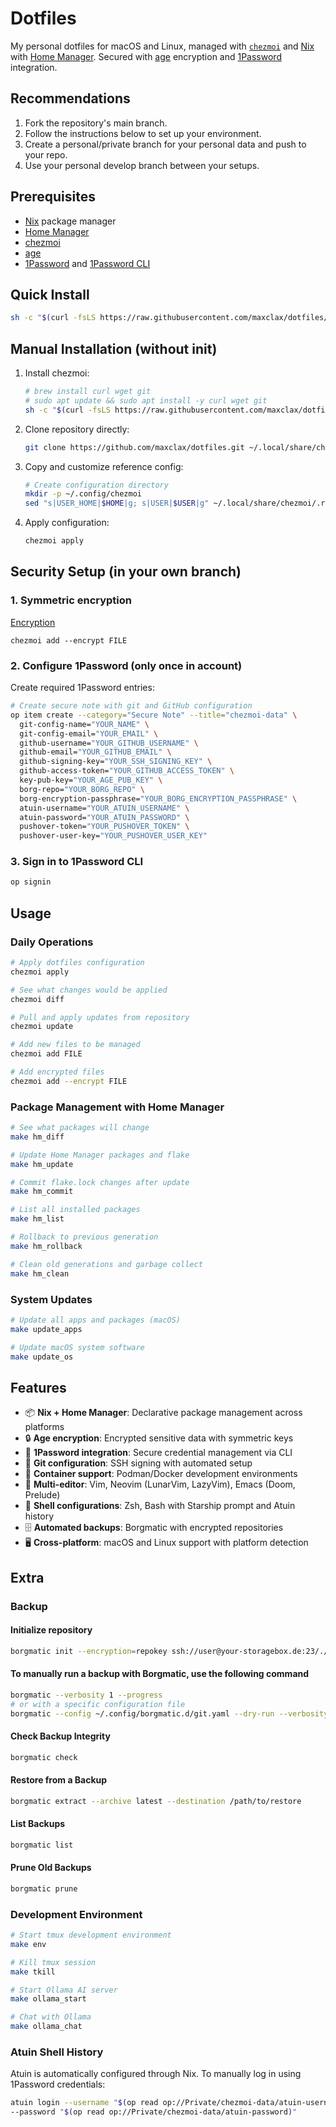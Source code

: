 # Dotfiles

My personal dotfiles for macOS and Linux, managed with
[`chezmoi`](https://github.com/twpayne/chezmoi) and [Nix](https://nixos.org/) with
[Home Manager](https://github.com/nix-community/home-manager). Secured with
[age](https://age-encryption.org/) encryption and [1Password](https://1password.com/) integration.

## Recommendations

1. Fork the repository's main branch.
2. Follow the instructions below to set up your environment.
3. Create a personal/private branch for your personal data and push to your repo.
4. Use your personal develop branch between your setups.

## Prerequisites

- [Nix](https://nixos.org/download.html) package manager
- [Home Manager](https://github.com/nix-community/home-manager)
- [chezmoi](https://www.chezmoi.io/)
- [age](https://age-encryption.org/)
- [1Password](https://1password.com/) and
  [1Password CLI](https://1password.com/downloads/command-line/)

## Quick Install

```bash
sh -c "$(curl -fsLS https://raw.githubusercontent.com/maxclax/dotfiles/main/install.sh)"
```

## Manual Installation (without init)

1. Install chezmoi:

   ```bash
   # brew install curl wget git
   # sudo apt update && sudo apt install -y curl wget git
   sh -c "$(curl -fsLS https://raw.githubusercontent.com/maxclax/dotfiles/main/.install-prerequisites.sh)"
   ```

2. Clone repository directly:

   ```bash
   git clone https://github.com/maxclax/dotfiles.git ~/.local/share/chezmoi
   ```

3. Copy and customize reference config:

   ```bash
   # Create configuration directory
   mkdir -p ~/.config/chezmoi
   sed "s|USER_HOME|$HOME|g; s|USER|$USER|g" ~/.local/share/chezmoi/.reference-chezmoi.toml > ~/.config/chezmoi/chezmoi.toml
   ```

4. Apply configuration:

   ```bash
   chezmoi apply
   ```

## Security Setup (in your own branch)

### 1. Symmetric encryption

[Encryption](https://www.chezmoi.io/user-guide/encryption/age/)

`chezmoi add --encrypt FILE`

### 2. Configure 1Password (only once in account)

Create required 1Password entries:

```bash
# Create secure note with git and GitHub configuration
op item create --category="Secure Note" --title="chezmoi-data" \
  git-config-name="YOUR_NAME" \
  git-config-email="YOUR_EMAIL" \
  github-username="YOUR_GITHUB_USERNAME" \
  github-email="YOUR_GITHUB_EMAIL" \
  github-signing-key="YOUR_SSH_SIGNING_KEY" \
  github-access-token="YOUR_GITHUB_ACCESS_TOKEN" \
  key-pub-key="YOUR_AGE_PUB_KEY" \
  borg-repo="YOUR_BORG_REPO" \
  borg-encryption-passphrase="YOUR_BORG_ENCRYPTION_PASSPHRASE" \
  atuin-username="YOUR_ATUIN_USERNAME" \
  atuin-password="YOUR_ATUIN_PASSWORD" \
  pushover-token="YOUR_PUSHOVER_TOKEN" \
  pushover-user-key="YOUR_PUSHOVER_USER_KEY"
```

### 3. Sign in to 1Password CLI

```bash
op signin
```

## Usage

### Daily Operations

```bash
# Apply dotfiles configuration
chezmoi apply

# See what changes would be applied
chezmoi diff

# Pull and apply updates from repository
chezmoi update

# Add new files to be managed
chezmoi add FILE

# Add encrypted files
chezmoi add --encrypt FILE
```

### Package Management with Home Manager

```bash
# See what packages will change
make hm_diff

# Update Home Manager packages and flake
make hm_update

# Commit flake.lock changes after update
make hm_commit

# List all installed packages
make hm_list

# Rollback to previous generation
make hm_rollback

# Clean old generations and garbage collect
make hm_clean
```

### System Updates

```bash
# Update all apps and packages (macOS)
make update_apps

# Update macOS system software
make update_os
```

## Features

- 📦 **Nix + Home Manager**: Declarative package management across platforms
- 🔒 **Age encryption**: Encrypted sensitive data with symmetric keys
- 🔑 **1Password integration**: Secure credential management via CLI
- 📝 **Git configuration**: SSH signing with automated setup
- 🐳 **Container support**: Podman/Docker development environments
- 🚀 **Multi-editor**: Vim, Neovim (LunarVim, LazyVim), Emacs (Doom, Prelude)
- 🔧 **Shell configurations**: Zsh, Bash with Starship prompt and Atuin history
- 🗄️ **Automated backups**: Borgmatic with encrypted repositories
- 🖥️ **Cross-platform**: macOS and Linux support with platform detection

## Extra

### Backup

#### Initialize repository

```bash
borgmatic init --encryption=repokey ssh://user@your-storagebox.de:23/./backups/DIR
```

#### To manually run a backup with Borgmatic, use the following command

```bash
borgmatic --verbosity 1 --progress
# or with a specific configuration file
borgmatic --config ~/.config/borgmatic.d/git.yaml --dry-run --verbosity 1 --progress
```

#### Check Backup Integrity

```bash
borgmatic check
```

#### Restore from a Backup

```bash
borgmatic extract --archive latest --destination /path/to/restore
```

#### List Backups

```bash
borgmatic list
```

#### Prune Old Backups

```bash
borgmatic prune
```

### Development Environment

```bash
# Start tmux development environment
make env

# Kill tmux session
make tkill

# Start Ollama AI server
make ollama_start

# Chat with Ollama
make ollama_chat
```

### Atuin Shell History

Atuin is automatically configured through Nix. To manually log in using 1Password credentials:

```bash
atuin login --username "$(op read op://Private/chezmoi-data/atuin-username)" \
--password "$(op read op://Private/chezmoi-data/atuin-password)"
```
